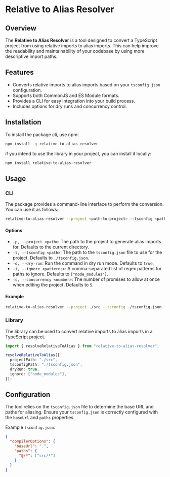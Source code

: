 # Relative to Alias Resolver

## Overview

The **Relative to Alias Resolver** is a tool designed to convert a TypeScript project from using relative imports to alias imports. This can help improve the readability and maintainability of your codebase by using more descriptive import paths.

## Features

- Converts relative imports to alias imports based on your `tsconfig.json` configuration.
- Supports both CommonJS and ES Module formats.
- Provides a CLI for easy integration into your build process.
- Includes options for dry runs and concurrency control.

## Installation

To install the package cli, use npm:

```bash
npm install -g relative-to-alias-resolver
```

if you intend to use the library in your project, you can install it locally:

```bash
npm install relative-to-alias-resolver
```

## Usage

### CLI

The package provides a command-line interface to perform the conversion. You can use it as follows:

```bash
relative-to-alias-resolver --project <path-to-project> --tsconfig <path-to-tsconfig>
```

#### Options

- `-p, --project <path>`: The path to the project to generate alias imports for. Defaults to the current directory.
- `-t, --tsconfig <path>`: The path to the `tsconfig.json` file to use for the project. Defaults to `./tsconfig.json`.
- `-d, --dry-run`: Run the command in dry run mode. Defaults to `true`.
- `-i, --ignore <patterns>`: A comma-separated list of regex patterns for paths to ignore. Defaults to `["node_modules"]`.
- `-c, --concurrency <number>`: The number of promises to allow at once when editing the project. Defaults to `5`.

#### Example

```bash
relative-to-alias-resolver --project ./src --tsconfig ./tsconfig.json
```

### Library

The library can be used to convert relative imports to alias imports in a TypeScript project.

```typescript
import { resolveRelativeToAlias } from "relative-to-alias-resolver";

resolveRelativeToAlias({
  projectPath: "./src",
  tsconfigPath: "./tsconfig.json",
  dryRun: true,
  ignore: ["node_modules"],
});
```

## Configuration

The tool relies on the `tsconfig.json` file to determine the base URL and paths for aliasing. Ensure your `tsconfig.json` is correctly configured with the `baseUrl` and `paths` properties.

Example `tsconfig.json`:

```json
{
  "compilerOptions": {
    "baseUrl": ".",
    "paths": {
      "@/*": ["src/*"]
    }
  }
}
```